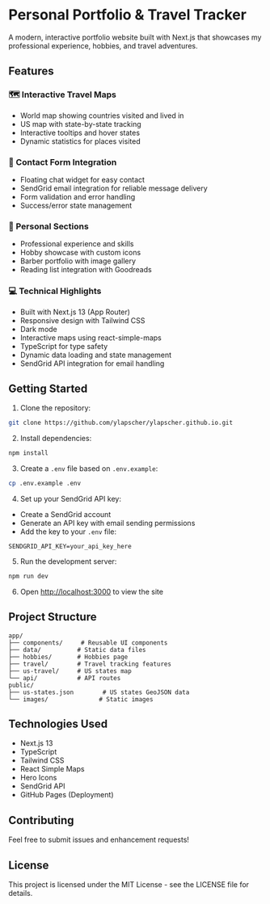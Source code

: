 # Personal Portfolio & Travel Tracker

A modern, interactive portfolio website built with Next.js that showcases my professional experience, hobbies, and travel adventures.

## Features

### 🗺️ Interactive Travel Maps
- World map showing countries visited and lived in
- US map with state-by-state tracking
- Interactive tooltips and hover states
- Dynamic statistics for places visited

### 📧 Contact Form Integration
- Floating chat widget for easy contact
- SendGrid email integration for reliable message delivery
- Form validation and error handling
- Success/error state management

### 🎨 Personal Sections
- Professional experience and skills
- Hobby showcase with custom icons
- Barber portfolio with image gallery
- Reading list integration with Goodreads

### 💻 Technical Highlights
- Built with Next.js 13 (App Router)
- Responsive design with Tailwind CSS
- Dark mode
- Interactive maps using react-simple-maps
- TypeScript for type safety
- Dynamic data loading and state management
- SendGrid API integration for email handling

## Getting Started

1. Clone the repository:

```bash
git clone https://github.com/ylapscher/ylapscher.github.io.git
```

2. Install dependencies:

```bash
npm install
```

3. Create a `.env` file based on `.env.example`:

```bash
cp .env.example .env
```

4. Set up your SendGrid API key:
- Create a SendGrid account
- Generate an API key with email sending permissions
- Add the key to your `.env` file:
```
SENDGRID_API_KEY=your_api_key_here
```

5. Run the development server:

```bash
npm run dev
```

6. Open [http://localhost:3000](http://localhost:3000) to view the site

## Project Structure

```
app/
├── components/     # Reusable UI components
├── data/          # Static data files
├── hobbies/       # Hobbies page
├── travel/        # Travel tracking features
├── us-travel/     # US states map
└── api/           # API routes
public/
├── us-states.json        # US states GeoJSON data
└── images/              # Static images
```

## Technologies Used

- Next.js 13
- TypeScript
- Tailwind CSS
- React Simple Maps
- Hero Icons
- SendGrid API
- GitHub Pages (Deployment)

## Contributing

Feel free to submit issues and enhancement requests!

## License

This project is licensed under the MIT License - see the LICENSE file for details.
